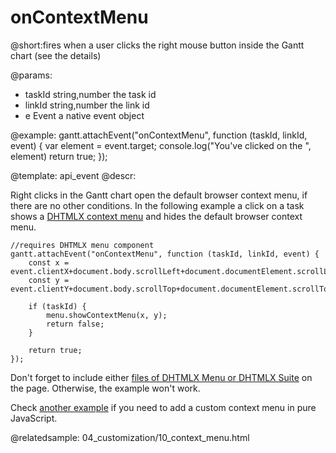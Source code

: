 onContextMenu
=============

@short:fires when a user clicks the right mouse button inside the Gantt chart (see the details)
	

@params:
- taskId 	string,number		the task id
- linkId 	string,number		the link id
- e			Event		a native event object


@example:
gantt.attachEvent("onContextMenu", function (taskId, linkId, event) {
  	var element = event.target;
    console.log("You've clicked on the ", element)
    return true;
});


@template:	api_event
@descr:

Right clicks in the Gantt chart open the default browser context menu, if there are no other conditions. 
In the following example a click on a task shows a [DHTMLX context menu](https://docs.dhtmlx.com/menu__index.html) and hides the default browser context menu.

~~~
//requires DHTMLX menu component
gantt.attachEvent("onContextMenu", function (taskId, linkId, event) {
	const x = event.clientX+document.body.scrollLeft+document.documentElement.scrollLeft;
	const y = event.clientY+document.body.scrollTop+document.documentElement.scrollTop;

	if (taskId) {
		menu.showContextMenu(x, y);
		return false;
	}

	return true;
});
~~~

Don't forget to include either [files of DHTMLX Menu or DHTMLX Suite](https://docs.dhtmlx.com/menu__how_to_start.html) on the page. Otherwise, the example won't work.
<br>

Check [another example](https://snippet.dhtmlx.com/5/8ff534c34) if you need to add a custom context menu in pure JavaScript.

@relatedsample:
    04_customization/10_context_menu.html